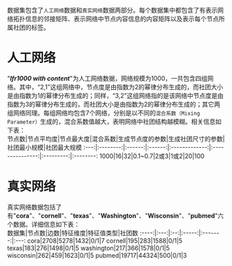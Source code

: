 数据集包含了`人工网络`数据和`真实网络`数据两部分。每个数据集中都包含了有表示网络拓扑信息的邻接矩阵、表示网络中节点内容信息的内容矩阵以及表示每个节点所属社团的标签。
# 人工网络
"***lfr1000 with content***"为人工网络数据，网络规模为1000，一共包含四组网络。其中，“2,1”这组网络中，节点度是由指数为2的幂律分布生成的，而社团大小是由指数为1的幂律分布生成的；同样，“3,2”这组网络指的是该网络中节点度是由指数为3的幂律分布生成的，而社团大小是由指数为2的幂律分布生成的；其它两组网络同理。每组网络均包含7个网络，分别是以不同的`混合系数（Mixing Parameter）`生成的，混合系数值越大，表明网络中社团结构越模糊。相关信息如下表：  
节点数|节点平均度|节点最大度|混合系数|生成节点度的参数|生成社团尺寸的参数|社团最小规模|社团最大规模
:---:|:--------:|:------:|:------:|:-------------:|:---------------:|:---------:|:--------:
1000|16|32|0.1~0.7|2或3|1或2|20|100
# 真实网络
真实网络数据包括了有"**cora**"、"**cornell**"、"**texas**"、"**Washington**"、"**Wisconsin**"、"**pubmed**"六个数据。详细信息如下表：  
数据集|节点数|边数|特征维度|特征值类型|社团数
:----:|:---:|:--:|:-----:|:-------:|:---:
cora|2708|5278|1432|0/1|7
cornell|195|283|1588|0/1|5
texas|183|276|1498|0/1|5
washington|217|366|1578|0/1|5
wisconsin|262|459|1623|0/1|5
pubmed|19717|44324|500|0/1|3
